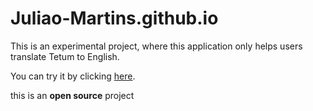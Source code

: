 # Juliao-Martins.github.io

This is an experimental project, where this application only helps users translate Tetum to English.

You can try it by clicking [here](https://juliao-martins.github.io/).

this is an <b>open source</b> project
